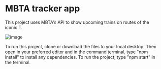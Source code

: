 # MBTA tracker app

This project uses MBTA's API to show upcoming trains on routes of the iconic T.

![image](https://github.com/sashank1079/MBTA-tracker/assets/122720872/1df5fd80-96c1-4c82-8253-67debc33bf82)

To run this project, clone or download the files to your local desktop. Then open in your preferred editor and in the command terminal, type "npm install" to install any dependencies. To run the project, type "npm start" in the terminal.
